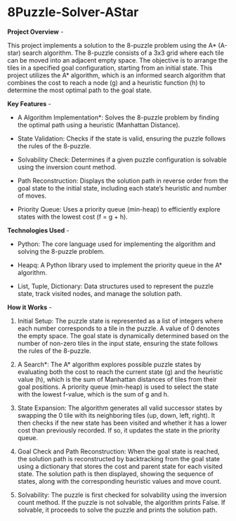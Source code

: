 # 8Puzzle-Solver-AStar

__Project Overview__ -

This project implements a solution to the 8-puzzle problem using the A* (A-star) search algorithm. The 8-puzzle consists of a 3x3 grid where each tile can be moved into an adjacent empty space. The objective is to arrange the tiles in a specified goal configuration, starting from an initial state. This project utilizes the A* algorithm, which is an informed search algorithm that combines the cost to reach a node (g) and a heuristic function (h) to determine the most optimal path to the goal state.

__Key Features__ -

- A Algorithm Implementation*: Solves the 8-puzzle problem by finding the optimal path using a heuristic (Manhattan Distance).

- State Validation: Checks if the state is valid, ensuring the puzzle follows the rules of the 8-puzzle.

- Solvability Check: Determines if a given puzzle configuration is solvable using the inversion count method.

- Path Reconstruction: Displays the solution path in reverse order from the goal state to the initial state, including each state’s heuristic and number of moves.

- Priority Queue: Uses a priority queue (min-heap) to efficiently explore states with the lowest cost (f = g + h).


__Technologies Used__ -

- Python: The core language used for implementing the algorithm and solving the 8-puzzle problem.

- Heapq: A Python library used to implement the priority queue in the A* algorithm.

- List, Tuple, Dictionary: Data structures used to represent the puzzle state, track visited nodes, and manage the solution path.


__How it Works__ -

1. Initial Setup:  The puzzle state is represented as a list of integers where each number corresponds to a tile in the puzzle. A value of 0 denotes the empty space.
  The goal state is dynamically determined based on the number of non-zero tiles in the input state, ensuring the state follows the rules of the 8-puzzle.

2. A Search*: The A* algorithm explores possible puzzle states by evaluating both the cost to reach the current state (g) and the heuristic value (h), which is the sum of Manhattan distances of tiles from their goal positions. A priority queue (min-heap) is used to select the state with the lowest f-value, which is the sum of g and h.

3. State Expansion: The algorithm generates all valid successor states by swapping the 0 tile with its neighboring tiles (up, down, left, right).
It then checks if the new state has been visited and whether it has a lower cost than previously recorded. If so, it updates the state in the priority queue.

4. Goal Check and Path Reconstruction: When the goal state is reached, the solution path is reconstructed by backtracking from the goal state using a dictionary that stores the cost and parent state for each visited state.
The solution path is then displayed, showing the sequence of states, along with the corresponding heuristic values and move count.

5. Solvability: The puzzle is first checked for solvability using the inversion count method. If the puzzle is not solvable, the algorithm prints False. If solvable, it proceeds to solve the puzzle and prints the solution path.
